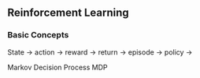 ## Reinforcement Learning
### Basic Concepts
State -> 
action ->
reward ->
return ->
episode ->
policy ->

Markov Decision Process MDP
